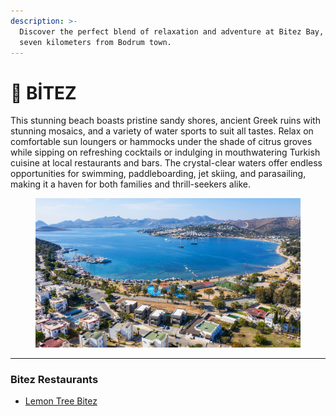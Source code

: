 ```yaml
---
description: >-
  Discover the perfect blend of relaxation and adventure at Bitez Bay, just
  seven kilometers from Bodrum town.
---
```


# 🧡 BİTEZ

This stunning beach boasts pristine sandy shores, ancient Greek ruins with stunning mosaics, and a variety of water sports to suit all tastes. Relax on comfortable sun loungers or hammocks under the shade of citrus groves while sipping on refreshing cocktails or indulging in mouthwatering Turkish cuisine at local restaurants and bars. The crystal-clear waters offer endless opportunities for swimming, paddleboarding, jet skiing, and parasailing, making it a haven for both families and thrill-seekers alike.

<figure><img src="../.gitbook/assets/bitez-slider1-2.jpg" alt=""><figcaption></figcaption></figure>

***

### Bitez Restaurants

* [Lemon Tree Bitez](https://www.facebook.com/profile.php?id=100063562420039)
